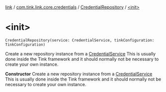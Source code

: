 [link](../../index.md) / [com.tink.link.core.credentials](../index.md) / [CredentialRepository](index.md) / [&lt;init&gt;](./-init-.md)

# &lt;init&gt;

`CredentialRepository(service: CredentialService, tinkConfiguration: TinkConfiguration)`

Create a new repository instance from a [CredentialService](#)
This is usually done inside the Tink framework and it should normally not be necessary to create your own instance.

**Constructor**
Create a new repository instance from a [CredentialService](#)
This is usually done inside the Tink framework and it should normally not be necessary to create your own instance.

